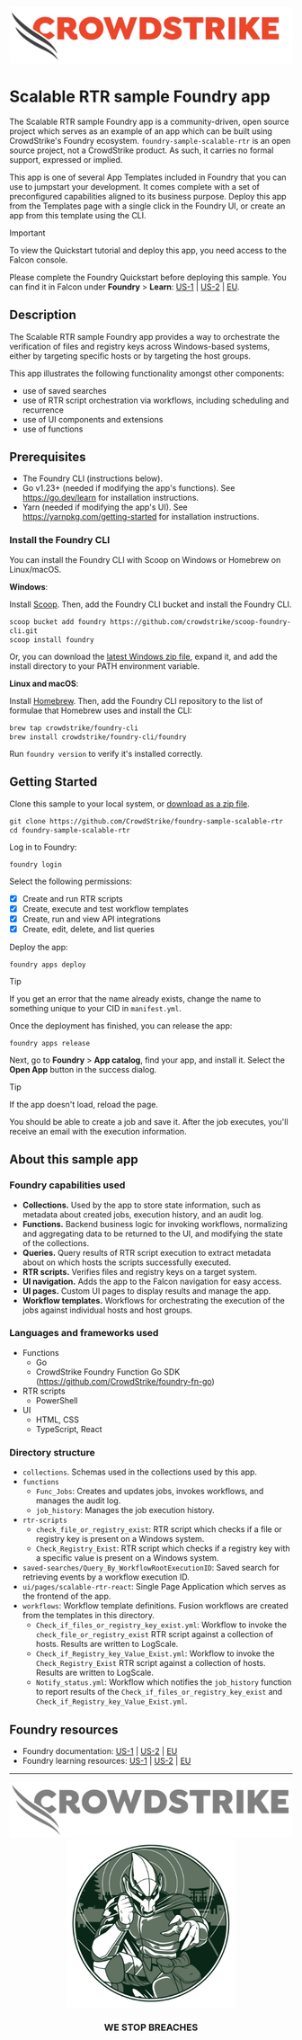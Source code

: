 ![CrowdStrike Falcon](/docs/asset/cs-logo.png?raw=true)

# Scalable RTR sample Foundry app

The Scalable RTR sample Foundry app is a community-driven, open source project which serves as an example of an app which can be built using CrowdStrike's Foundry ecosystem.
`foundry-sample-scalable-rtr` is an open source project, not a CrowdStrike product. As such, it carries no formal support, expressed or implied.

This app is one of several App Templates included in Foundry that you can use to jumpstart your development. It comes complete with a set of 
preconfigured capabilities aligned to its business purpose. Deploy this app from the Templates page with a single click in the Foundry UI, or 
create an app from this template using the CLI.

> [!IMPORTANT]  
> To view the Quickstart tutorial and deploy this app, you need access to the Falcon console.

Please complete the Foundry Quickstart before deploying this sample. You can find it in Falcon under **Foundry** > **Learn**: [US-1](https://falcon.crowdstrike.com/foundry/learn) | [US-2](https://falcon.us-2.crowdstrike.com/foundry/learn) | [EU](https://falcon.eu-1.crowdstrike.com/foundry/learn). 

## Description

The Scalable RTR sample Foundry app provides a way to orchestrate the verification of files and registry keys
across Windows-based systems, either by targeting specific hosts or by targeting the host groups.

This app illustrates the following functionality amongst other components:
* use of saved searches
* use of RTR script orchestration via workflows, including scheduling and recurrence
* use of UI components and extensions
* use of functions

## Prerequisites

* The Foundry CLI (instructions below).
* Go v1.23+ (needed if modifying the app's functions). See https://go.dev/learn for installation instructions.
* Yarn (needed if modifying the app's UI). See https://yarnpkg.com/getting-started for installation instructions.

### Install the Foundry CLI

You can install the Foundry CLI with Scoop on Windows or Homebrew on Linux/macOS.

**Windows**:

Install [Scoop](https://scoop.sh/). Then, add the Foundry CLI bucket and install the Foundry CLI.

```shell
scoop bucket add foundry https://github.com/crowdstrike/scoop-foundry-cli.git
scoop install foundry
```

Or, you can download the [latest Windows zip file](https://assets.foundry.crowdstrike.com/cli/latest/foundry_Windows_x86_64.zip), expand it, and add the install directory to your PATH environment variable.

**Linux and macOS**:

Install [Homebrew](https://docs.brew.sh/Installation). Then, add the Foundry CLI repository to the list of formulae that Homebrew uses and install the CLI:

```shell
brew tap crowdstrike/foundry-cli
brew install crowdstrike/foundry-cli/foundry
```

Run `foundry version` to verify it's installed correctly.

## Getting Started

Clone this sample to your local system, or [download as a zip file](https://github.com/CrowdStrike/foundry-sample-scalable-rtr/archive/refs/heads/main.zip).

```shell
git clone https://github.com/CrowdStrike/foundry-sample-scalable-rtr
cd foundry-sample-scalable-rtr
```

Log in to Foundry:

```shell
foundry login
```

Select the following permissions:

- [x] Create and run RTR scripts
- [x] Create, execute and test workflow templates
- [x] Create, run and view API integrations
- [x] Create, edit, delete, and list queries

Deploy the app:

```shell
foundry apps deploy
```

> [!TIP]
> If you get an error that the name already exists, change the name to something unique to your CID in `manifest.yml`.

Once the deployment has finished, you can release the app:

```shell
foundry apps release
```

Next, go to **Foundry** > **App catalog**, find your app, and install it. Select the **Open App** button in the success dialog.

> [!TIP]
> If the app doesn't load, reload the page.

You should be able to create a job and save it. After the job executes, you'll receive an email with the execution information.

## About this sample app

### Foundry capabilities used

* **Collections.** Used by the app to store state information, such as metadata about created jobs, execution history, and an audit log.
* **Functions.** Backend business logic for invoking workflows, normalizing and aggregating data to be returned to the UI, and modifying the state of the collections.
* **Queries.** Query results of RTR script execution to extract metadata about on which hosts the scripts successfully executed.
* **RTR scripts.** Verifies files and registry keys on a target system.
* **UI navigation.** Adds the app to the Falcon navigation for easy access.
* **UI pages.** Custom UI pages to display results and manage the app.
* **Workflow templates.** Workflows for orchestrating the execution of the jobs against individual hosts and host groups.

### Languages and frameworks used

* Functions
    * Go
    * CrowdStrike Foundry Function Go SDK (https://github.com/CrowdStrike/foundry-fn-go)
* RTR scripts
    * PowerShell
* UI
    * HTML, CSS
    * TypeScript, React

### Directory structure

* `collections`. Schemas used in the collections used by this app.
* `functions`
    * `Func_Jobs`: Creates and updates jobs, invokes workflows, and manages the audit log.
    * `job_history`: Manages the job execution history.
* `rtr-scripts`
    * `check_file_or_registry_exist`: RTR script which checks if a file or registry key is present on a Windows system.
    * `Check_Registry_Exist`: RTR script which checks if a registry key with a specific value is present on a Windows system.
* `saved-searches/Query_By_WorkflowRootExecutionID`: Saved search for retrieving events by a workflow execution ID.
* `ui/pages/scalable-rtr-react`: Single Page Application which serves as the frontend of the app.
* `workflows`: Workflow template definitions. Fusion workflows are created from the templates in this directory.
    * `Check_if_files_or_registry_key_exist.yml`: Workflow to invoke the `check_file_or_registry_exist` RTR script against a collection of hosts. Results are written to LogScale.
    * `Check_if_Registry_key_Value_Exist.yml`: Workflow to invoke the `Check_Registry_Exist` RTR script against a collection of hosts. Results are written to LogScale.
    * `Notify_status.yml`: Workflow which notifies the `job_history` function to report results of the `Check_if_files_or_registry_key_exist` and `Check_if_Registry_key_Value_Exist.yml`.

## Foundry resources

- Foundry documentation: [US-1](https://falcon.crowdstrike.com/documentation/category/c3d64B8e/falcon-foundry) | [US-2](https://falcon.us-2.crowdstrike.com/documentation/category/c3d64B8e/falcon-foundry) | [EU](https://falcon.eu-1.crowdstrike.com/documentation/category/c3d64B8e/falcon-foundry)
- Foundry learning resources: [US-1](https://falcon.crowdstrike.com/foundry/learn) | [US-2](https://falcon.us-2.crowdstrike.com/foundry/learn) | [EU](https://falcon.eu-1.crowdstrike.com/foundry/learn)

---

<p align="center"><img src="https://raw.githubusercontent.com/CrowdStrike/falconpy/main/docs/asset/cs-logo-footer.png"><BR/><img width="300px" src="https://raw.githubusercontent.com/CrowdStrike/falconpy/main/docs/asset/adversary-goblin-panda.png"></P>
<h3><P align="center">WE STOP BREACHES</P></h3>
